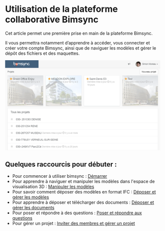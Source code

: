 # Utilisation de la plateforme collaborative Bimsync

Cet article permet une première prise en main de la plateforme Bimsync.

Il vous permettra notamment d’apprendre à accéder, vous connecter et créer votre compte Bimsync, ainsi que de naviguer les modèles et gérer le dépôt des fichiers et des maquettes.

![](/01-Demarrage/demarrage-images/demarrage03.png)

## Quelques raccourcis pour débuter :

* Pour commencer à utiliser bimsync : [Démarrer](/01-Demarrage/demarrage.md)
* Pour apprendre à naviguer et manipuler les modèles dans l'espace de visualisation 3D : [Manipuler les modèles](/02-Manipuler_des_modeles/manipuler-les-modeles.md)
* Pour savoir comment déposer des modèles en format IFC : [Déposer et gérer les modèles](/03-Deposer_et_gerer_les_modeles/deposer-et-gerer-des-modeles.md)
* Pour apprendre à déposer et télécharger des documents : [Déposer et gérer les documents](/04-Deposer_et_gerer_des_documents/deposer-et-gerer-des-documents.md)
* Pour poser et répondre à des questions : [Poser et répondre aux questions](/05-Poser_et_repondre_aux_questions/poser-et-repondre-aux-questions.md)
* Pour gérer un projet : [Inviter des membres et gérer un projet](/06-Inviter_des_membres_et_gerer_un_projet/inviter-des-membres-et-gerer-un-projet.md)
